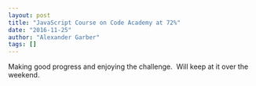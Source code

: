 ```yaml
---
layout: post
title: "JavaScript Course on Code Academy at 72%"
date: "2016-11-25"
author: "Alexander Garber"
tags: []
---
```


Making good progress and enjoying the challenge.  Will keep at it over the weekend.